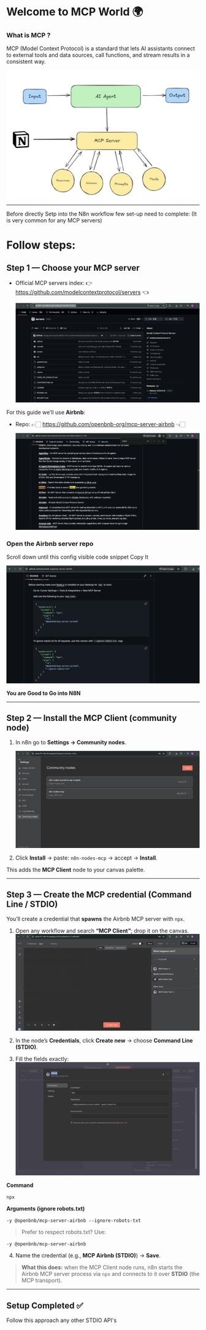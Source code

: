 # Welcome to MCP World 🌍

### What is MCP ?

 MCP (Model Context Protocol) is a standard that lets AI assistants connect to external tools and data sources, call functions, and stream results in a consistent way.


![](03.MCP-N8n+Claude-setup/images/MCP.png)

---
Before directly Setp into the N8n workflow few set-up need to complete: (It is very common for any MCP servers)


# Follow steps:

## Step 1 — Choose your MCP server
- Official MCP servers index: 👉 https://github.com/modelcontextprotocol/servers  👈

  ![](0.MCP-setup+Basic-Workflow/images/MCP-server-Gitrepo.png)

For this guide we’ll use **Airbnb**:
- Repo: 👉🏻  https://github.com/openbnb-org/mcp-server-airbnb  👈🏻

  ![](0.MCP-setup+Basic-Workflow/images/Airbnb-git-repo.png)

### Open the Airbnb server repo
Scroll down until this config visible code snippet Copy It

![](0.MCP-setup+Basic-Workflow/images/airbnb.png)

 **You are Good to Go into N8N**

---

## Step 2 — Install the MCP Client (community node)

1. In n8n go to **Settings → Community nodes**.  

   ![](0.MCP-setup+Basic-Workflow/images/community-node.png)
   
2. Click **Install** → paste: `n8n-nodes-mcp` → accept → **Install**.

This adds the **MCP Client** node to your canvas palette.

---

## Step 3 — Create the MCP credential (Command Line / STDIO)

You’ll create a credential that **spawns** the Airbnb MCP server with `npx`.

1. Open any workflow and search **“MCP Client”**; drop it on the canvas.  
   ![](0.MCP-setup+Basic-Workflow/images/MCP-client-Node-search.png)

2. In the node’s **Credentials**, click **Create new** → choose **Command Line (STDIO)**.

3. Fill the fields exactly:
  ![](0.MCP-setup+Basic-Workflow/images/config.png)

**Command**
```
npx
```

**Arguments (ignore robots.txt)**
```
-y @openbnb/mcp-server-airbnb --ignore-robots-txt
```

> Prefer to respect robots.txt? Use:
```
-y @openbnb/mcp-server-airbnb
```

4. Name the credential (e.g., **MCP Airbnb (STDIO)**) → **Save**.

> **What this does:** when the MCP Client node runs, n8n starts the Airbnb MCP server process via `npx` and connects to it over **STDIO** (the MCP transport).

---

## Setup Completed ✅ 
Follow this approach any other STDIO API's
